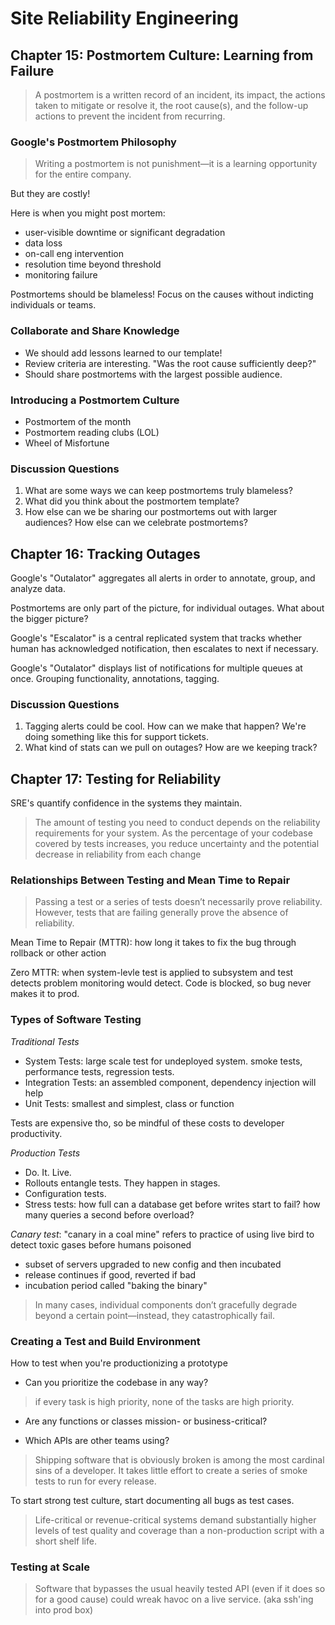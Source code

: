 # Site Reliability Engineering 

## Chapter 15: Postmortem Culture: Learning from Failure

> A postmortem is a written record of an incident, its impact, the actions taken to mitigate or resolve it, the root cause(s), and the follow-up actions to prevent the incident from recurring. 

### Google's Postmortem Philosophy
> Writing a postmortem is not punishment—it is a learning opportunity for the entire company.

But they are costly! 

Here is when you might post mortem:
- user-visible downtime or significant degradation
- data loss
- on-call eng intervention
- resolution time beyond threshold
- monitoring failure 

Postmortems should be blameless! Focus on the causes without indicting individuals or teams. 

### Collaborate and Share Knowledge
- We should add lessons learned to our template!
- Review criteria are interesting. "Was the root cause sufficiently deep?"
- Should share postmortems with the largest possible audience. 

### Introducing a Postmortem Culture
- Postmortem of the month
- Postmortem reading clubs (LOL)
- Wheel of Misfortune 

### Discussion Questions
1. What are some ways we can keep postmortems truly blameless? 
2. What did you think about the postmortem template?
3. How else can we be sharing our postmortems out with larger audiences? How else can we celebrate postmortems? 

## Chapter 16: Tracking Outages

Google's "Outalator" aggregates all alerts in order to annotate, group, and analyze data.

Postmortems are only part of the picture, for individual outages. What about the bigger picture?

Google's "Escalator" is a central replicated system that tracks whether human has acknowledged notification, then escalates to next if necessary.

Google's "Outalator" displays list of notifications for multiple queues at once. Grouping functionality, annotations, tagging. 

### Discussion Questions
1. Tagging alerts could be cool. How can we make that happen? We're doing something like this for support tickets. 
2. What kind of stats can we pull on outages? How are we keeping track?

## Chapter 17: Testing for Reliability

SRE's quantify confidence in the systems they maintain. 

> The amount of testing you need to conduct depends on the reliability requirements for your system. As the percentage of your codebase covered by tests increases, you reduce uncertainty and the potential decrease in reliability from each change

### Relationships Between Testing and Mean Time to Repair
> Passing a test or a series of tests doesn’t necessarily prove reliability. However, tests that are failing generally prove the absence of reliability.

Mean Time to Repair (MTTR): how long it takes to fix the bug through rollback or other action

Zero MTTR: when system-levle test is applied to subsystem and test detects problem monitoring would detect. Code is blocked, so bug never makes it to prod. 

### Types of Software Testing

*Traditional Tests*
- System Tests: large scale test for undeployed system. smoke tests, performance tests, regression tests. 
- Integration Tests: an assembled component, dependency injection will help 
- Unit Tests: smallest and simplest, class or function 

Tests are expensive tho, so be mindful of these costs to developer productivity.

*Production Tests*
- Do. It. Live.
- Rollouts entangle tests. They happen in stages. 
- Configuration tests. 
- Stress tests: how full can a database get before writes start to fail? how many queries a second before overload? 

*Canary test*: "canary in a coal mine" refers to practice of using live bird to detect toxic gases before humans poisoned
- subset of servers upgraded to new config and then incubated
- release continues if good, reverted if bad
- incubation period called "baking the binary"

> In many cases, individual components don’t gracefully degrade beyond a certain point—instead, they catastrophically fail.

### Creating a Test and Build Environment
How to test when you're productionizing a prototype

- Can you prioritize the codebase in any way?
> if every task is high priority, none of the tasks are high priority.

- Are any functions or classes mission- or business-critical?

- Which APIs are other teams using? 

> Shipping software that is obviously broken is among the most cardinal sins of a developer. It takes little effort to create a series of smoke tests to run for every release.

To start strong test culture, start documenting all bugs as test cases. 

> Life-critical or revenue-critical systems demand substantially higher levels of test quality and coverage than a non-production script with a short shelf life.

### Testing at Scale
> Software that bypasses the usual heavily tested API (even if it does so for a good cause) could wreak havoc on a live service.
(aka ssh'ing into prod box)



